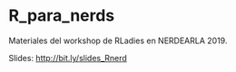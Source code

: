 # R_para_nerds

Materiales del workshop de RLadies en NERDEARLA 2019. 

Slides: http://bit.ly/slides_Rnerd

